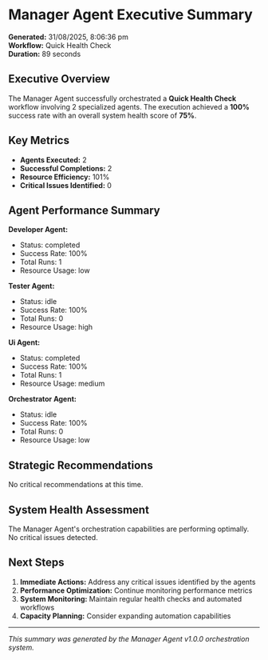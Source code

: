 # Manager Agent Executive Summary

**Generated:** 31/08/2025, 8:06:36 pm  
**Workflow:** Quick Health Check  
**Duration:** 89 seconds  

## Executive Overview

The Manager Agent successfully orchestrated a **Quick Health Check** workflow involving 2 specialized agents. The execution achieved a **100%** success rate with an overall system health score of **75%**.

## Key Metrics

- **Agents Executed:** 2
- **Successful Completions:** 2
- **Resource Efficiency:** 101%
- **Critical Issues Identified:** 0

## Agent Performance Summary

**Developer Agent:**
- Status: completed
- Success Rate: 100%
- Total Runs: 1
- Resource Usage: low

**Tester Agent:**
- Status: idle
- Success Rate: 100%
- Total Runs: 0
- Resource Usage: high

**Ui Agent:**
- Status: completed
- Success Rate: 100%
- Total Runs: 1
- Resource Usage: medium

**Orchestrator Agent:**
- Status: idle
- Success Rate: 100%
- Total Runs: 0
- Resource Usage: low

## Strategic Recommendations

No critical recommendations at this time.

## System Health Assessment

The Manager Agent's orchestration capabilities are performing optimally. No critical issues detected.

## Next Steps

1. **Immediate Actions:** Address any critical issues identified by the agents
2. **Performance Optimization:** Continue monitoring performance metrics
3. **System Monitoring:** Maintain regular health checks and automated workflows
4. **Capacity Planning:** Consider expanding automation capabilities

---

*This summary was generated by the Manager Agent v1.0.0 orchestration system.*